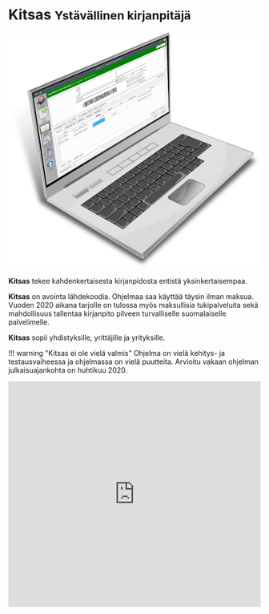 # Kitsas <small>Ystävällinen kirjanpitäjä</small>

![](img/kitupiikkikannettava.png)

**Kitsas** tekee kahdenkertaisesta kirjanpidosta entistä yksinkertaisempaa.

**Kitsas** on avointa lähdekoodia. Ohjelmaa saa käyttää täysin ilman maksua. Vuoden 2020 aikana tarjolle on tulossa myös maksullisia tukipalveluita sekä mahdollisuus tallentaa kirjanpito pilveen turvalliselle suomalaiselle palvelimelle.

**Kitsas** sopii yhdistyksille, yrittäjille ja yrityksille.

!!! warning "Kitsas ei ole vielä valmis"
    Ohjelma on vielä kehitys- ja testausvaiheessa ja ohjelmassa on vielä puutteita. Arvioitu vakaan ohjelman julkaisuajankohta on huhtikuu 2020.



 <iframe width="540" height="450" src="https://1c6e51a2.sibforms.com/serve/MUIEAOnkVq4mTA6N08WymW3S6eTovCpHEXXGJH2avZMG4L6eJRS_OHxbRq1EwUzBd_V2uHhoocL_EqQWUm69cTAfWGpEc41xyEWUTgIgRJkArXJuUPMGaKijAcLsJ3mbMFeHpJB7UwGAZ54CPbbAxmi8pBT5jmEMJk7V6HTIB1qmjra7nPQECPmVF-X7DsFXuXP0-PNpIfeskaoe" frameborder="0" scrolling="auto" allowfullscreen style="display: block;margin-left: auto;margin-right: auto;max-width: 100%;"></iframe>
